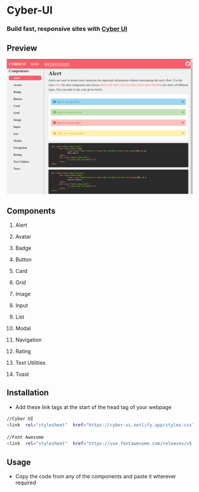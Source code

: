 # Cyber-UI

### Build fast, responsive sites with [Cyber UI](https://cyber-ui.netlify.app/)

## Preview

![Screen](/assets/readme.png)

## Components

1. Alert

2. Avatar

3. Badge

4. Button

5. Card

6. Grid

7. Image

8. Input

9. List

10. Modal

11. Navigation

12. Rating

13. Text Utilities

14. Toast

## Installation

- Add these link tags at the start of the head tag of your webpage

```bash
//Cyber UI
<link  rel="stylesheet"  href="https://cyber-ui.netlify.app/styles.css" />

//Font Awesome
<link  rel="stylesheet"  href="https://use.fontawesome.com/releases/v5.15.4/css/all.css"  integrity="sha384-DyZ88mC6Up2uqS4h/KRgHuoeGwBcD4Ng9SiP4dIRy0EXTlnuz47vAwmeGwVChigm"  crossorigin="anonymous" />

```

## Usage

- Copy the code from any of the components and paste it wherever required
